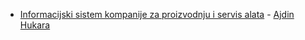 * [Informacijski sistem kompanije za proizvodnju i servis alata](RIS-IB170094.pdf) - [Ajdin Hukara](https://github.com/neurouz)